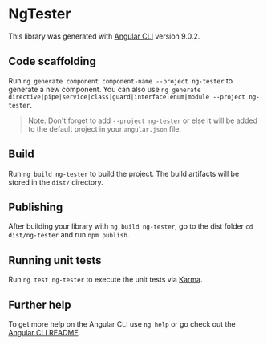 # NgTester

This library was generated with [Angular CLI](https://github.com/angular/angular-cli) version 9.0.2.

## Code scaffolding

Run `ng generate component component-name --project ng-tester` to generate a new component. You can also use `ng generate directive|pipe|service|class|guard|interface|enum|module --project ng-tester`.
> Note: Don't forget to add `--project ng-tester` or else it will be added to the default project in your `angular.json` file. 

## Build

Run `ng build ng-tester` to build the project. The build artifacts will be stored in the `dist/` directory.

## Publishing

After building your library with `ng build ng-tester`, go to the dist folder `cd dist/ng-tester` and run `npm publish`.

## Running unit tests

Run `ng test ng-tester` to execute the unit tests via [Karma](https://karma-runner.github.io).

## Further help

To get more help on the Angular CLI use `ng help` or go check out the [Angular CLI README](https://github.com/angular/angular-cli/blob/master/README.md).
